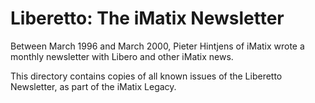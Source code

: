 # Liberetto: The iMatix Newsletter

Between March 1996 and March 2000, Pieter Hintjens of iMatix wrote a 
monthly newsletter with Libero and other iMatix news.

This directory contains copies of all known issues of the Liberetto 
Newsletter, as part of the iMatix Legacy.
